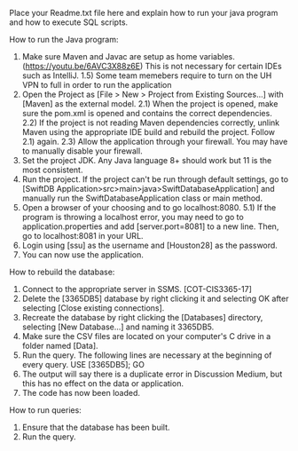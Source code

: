 Place your Readme.txt file here and explain how to run your java program and how to execute SQL scripts.

How to run the Java program:
1) Make sure Maven and Javac are setup as home variables. (https://youtu.be/6AVC3X88z6E) This is not necessary for certain IDEs such as IntelliJ.
1.5) Some team memebers require to turn on the UH VPN to full in order to run the application
2) Open the Project as [File >  New  > Project from Existing Sources...] with [Maven] as the external model.
2.1) When the project is opened, make sure the pom.xml is opened and contains the correct dependencies.
2.2) If the project is not reading Maven dependencies correctly, unlink Maven using the appropriate IDE build and rebuild the project. Follow 2.1) again.
2.3) Allow the application through your firewall. You may have to manually disable your firewall.
3) Set the project JDK. Any Java language 8+ should work but 11 is the most consistent.
4) Run the project. If the project can't be run through default settings, go to [SwiftDB Application>src>main>java>SwiftDatabaseApplication] and manually run the SwiftDatabaseApplication class or main method.
5) Open a browser of your choosing and to go localhost:8080.
5.1) If the program is throwing a localhost error, you may need to go to application.properties and add [server.port=8081] to a new line. Then, go to localhost:8081 in your URL.
6) Login using [ssu] as the username and [Houston28] as the password.
7) You can now use the application.


How to rebuild the database:
1) Connect to the appropriate server in SSMS. [COT-CIS3365-17]
2) Delete the [3365DB5] database by right clicking it and selecting OK after selecting [Close existing connections].
3) Recreate the database by right clicking the [Databases] directory, selecting [New Database...] and naming it 3365DB5.
4) Make sure the CSV files are located on your computer's C drive in a folder named [Data].
5) Run the query. The following lines are necessary at the beginning of every query.
USE [3365DB5];
GO
6) The output will say there is a duplicate error in Discussion Medium, but this has no effect on the data or application.
7) The code has now been loaded.

How to run queries:
1) Ensure that the database has been built.
2) Run the query.
